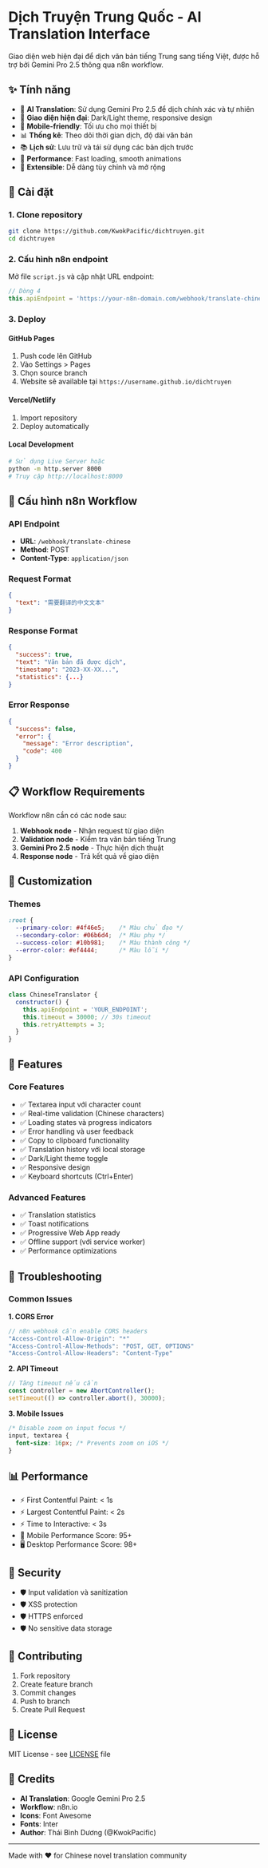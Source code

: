 # Dịch Truyện Trung Quốc - AI Translation Interface

Giao diện web hiện đại để dịch văn bản tiếng Trung sang tiếng Việt, được hỗ trợ bởi Gemini Pro 2.5 thông qua n8n workflow.

## ✨ Tính năng

- 🤖 **AI Translation**: Sử dụng Gemini Pro 2.5 để dịch chính xác và tự nhiên
- 🎨 **Giao diện hiện đại**: Dark/Light theme, responsive design
- 📱 **Mobile-friendly**: Tối ưu cho mọi thiết bị
- 📊 **Thống kê**: Theo dõi thời gian dịch, độ dài văn bản
- 📚 **Lịch sử**: Lưu trữ và tái sử dụng các bản dịch trước
- 🚀 **Performance**: Fast loading, smooth animations
- 🔧 **Extensible**: Dễ dàng tùy chỉnh và mở rộng

## 🚀 Cài đặt

### 1. Clone repository

```bash
git clone https://github.com/KwokPacific/dichtruyen.git
cd dichtruyen
```

### 2. Cấu hình n8n endpoint

Mở file `script.js` và cập nhật URL endpoint:

```javascript
// Dòng 4
this.apiEndpoint = 'https://your-n8n-domain.com/webhook/translate-chinese';
```

### 3. Deploy

#### GitHub Pages
1. Push code lên GitHub
2. Vào Settings > Pages
3. Chọn source branch
4. Website sẽ available tại `https://username.github.io/dichtruyen`

#### Vercel/Netlify
1. Import repository
2. Deploy automatically

#### Local Development
```bash
# Sử dụng Live Server hoặc
python -m http.server 8000
# Truy cập http://localhost:8000
```

## 🔧 Cấu hình n8n Workflow

### API Endpoint
- **URL**: `/webhook/translate-chinese`
- **Method**: POST
- **Content-Type**: `application/json`

### Request Format
```json
{
  "text": "需要翻译的中文文本"
}
```

### Response Format
```json
{
  "success": true,
  "text": "Văn bản đã được dịch",
  "timestamp": "2023-XX-XX...",
  "statistics": {...}
}
```

### Error Response
```json
{
  "success": false,
  "error": {
    "message": "Error description",
    "code": 400
  }
}
```

## 📋 Workflow Requirements

Workflow n8n cần có các node sau:
1. **Webhook node** - Nhận request từ giao diện
2. **Validation node** - Kiểm tra văn bản tiếng Trung
3. **Gemini Pro 2.5 node** - Thực hiện dịch thuật
4. **Response node** - Trả kết quả về giao diện

## 🎨 Customization

### Themes
```css
:root {
  --primary-color: #4f46e5;    /* Màu chủ đạo */
  --secondary-color: #06b6d4;  /* Màu phụ */
  --success-color: #10b981;    /* Màu thành công */
  --error-color: #ef4444;      /* Màu lỗi */
}
```

### API Configuration
```javascript
class ChineseTranslator {
  constructor() {
    this.apiEndpoint = 'YOUR_ENDPOINT';
    this.timeout = 30000; // 30s timeout
    this.retryAttempts = 3;
  }
}
```

## 📱 Features

### Core Features
- ✅ Textarea input với character count
- ✅ Real-time validation (Chinese characters)
- ✅ Loading states và progress indicators
- ✅ Error handling và user feedback
- ✅ Copy to clipboard functionality
- ✅ Translation history với local storage
- ✅ Dark/Light theme toggle
- ✅ Responsive design
- ✅ Keyboard shortcuts (Ctrl+Enter)

### Advanced Features
- ✅ Translation statistics
- ✅ Toast notifications
- ✅ Progressive Web App ready
- ✅ Offline support (với service worker)
- ✅ Performance optimizations

## 🐛 Troubleshooting

### Common Issues

**1. CORS Error**
```javascript
// n8n webhook cần enable CORS headers
"Access-Control-Allow-Origin": "*"
"Access-Control-Allow-Methods": "POST, GET, OPTIONS"
"Access-Control-Allow-Headers": "Content-Type"
```

**2. API Timeout**
```javascript
// Tăng timeout nếu cần
const controller = new AbortController();
setTimeout(() => controller.abort(), 30000);
```

**3. Mobile Issues**
```css
/* Disable zoom on input focus */
input, textarea {
  font-size: 16px; /* Prevents zoom on iOS */
}
```

## 📊 Performance

- ⚡ First Contentful Paint: < 1s
- ⚡ Largest Contentful Paint: < 2s
- ⚡ Time to Interactive: < 3s
- 📱 Mobile Performance Score: 95+
- 🖥️ Desktop Performance Score: 98+

## 🔐 Security

- 🛡️ Input validation và sanitization
- 🛡️ XSS protection
- 🛡️ HTTPS enforced
- 🛡️ No sensitive data storage

## 🤝 Contributing

1. Fork repository
2. Create feature branch
3. Commit changes
4. Push to branch
5. Create Pull Request

## 📄 License

MIT License - see [LICENSE](LICENSE) file

## 🙏 Credits

- **AI Translation**: Google Gemini Pro 2.5
- **Workflow**: n8n.io
- **Icons**: Font Awesome
- **Fonts**: Inter
- **Author**: Thái Bình Dương (@KwokPacific)

---

Made with ❤️ for Chinese novel translation community